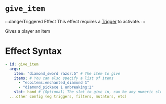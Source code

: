# `give_item`
:::dangerTriggered Effect
This effect requires a [Trigger](https://plugins.auxilor.io/effects/all-triggers) to activate.
:::

Gives a player an item

# Effect Syntax
```yaml
- id: give_item
  args:
    item: "diamond_sword razor:5" # The item to give
    items: # You can also specify a list of items
      - "ecoitems:enchanted_diamond 1"
      - "diamond_pickaxe 1 unbreaking:2"
    slot: hand # (Optional) The slot to give in, can be any numeric slot, hand, or 'any' (Defaults to any)
  ...other config (eg triggers, filters, mutators, etc)
```
